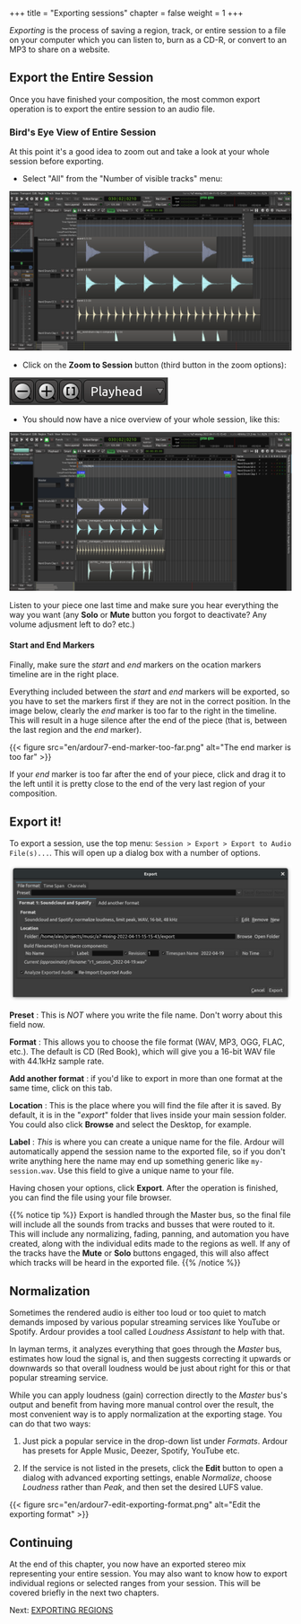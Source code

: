 +++
title = "Exporting sessions"
chapter = false
weight = 1
+++

_Exporting_ is the process of saving a region, track, or entire session to a
file on your computer which you can listen to, burn as a CD-R, or convert
to an MP3 to share on a website.

## Export the Entire Session

Once you have finished your composition, the most common export operation is to export the entire session to an audio file. 

### Bird's Eye View of Entire Session

At this point it's a good idea to zoom out and take a look at your whole session before exporting.

* Select "All" from the "Number of visible tracks" menu:

![track heights](en/ardour7-track-height.png)

* Click on the **Zoom to Session** button (third button in the zoom options):

![zoom options](en/ardour7-session-zoom-all.png)

* You should now have a nice overview of your whole session, like this:

![birds eye view](en/ardour7-birds-eye-view.png)

Listen to your piece one last time and make sure you hear everything the way you want (any **Solo** or **Mute** button you forgot to deactivate? Any volume adjusment left to do? etc.)

#### Start and End Markers

Finally, make sure the _start_ and _end_ markers on the ocation markers
timeline are in the right place.

Everything included between the _start_ and _end_ markers will be exported, so
you have to set the markers first if they are not in the correct position. In
the image below, clearly the _end_ marker is too far to the right in the
timeline. This will result in a huge silence after the end of the piece (that
is, between the last region and the _end_ marker).

{{< figure src="en/ardour7-end-marker-too-far.png" alt="The end marker is too far" >}}

If your _end_ marker is too far after the end of your piece, click and drag it to the left until it is pretty close to the end of the very last region of your composition.

## Export it!

To export a session, use the top menu: `Session > Export > Export to Audio File(s)...`. This will open up a dialog box with a number of options.

![Export Session dialog](en/ardour7-exporting-settings.png)

**Preset**
: This is *NOT* where you write the file name. Don't worry about this field now.

**Format**
: This allows you to choose the file format (WAV, MP3, OGG, FLAC, etc.). The default is CD (Red Book), which will give you a 16-bit WAV file with 44.1kHz sample rate.

**Add another format**
: if you'd like to export in more than one format at the same time, click on this tab.

**Location**
: This is the place where you will find the file after it is saved. By default, it is in the "*export*" folder that lives inside your main session folder. You could also click **Browse** and select the Desktop, for example.

**Label**
: _This_ is where you can create a unique name for the file. Ardour will automatically append the session name to the exported file, so if you don't write anything here the name may end up something generic like
`my-session.wav`. Use this field to give a unique name to your file.

Having chosen your options, click **Export**. After the operation is finished, you can find the file using your file browser.

{{% notice tip %}}
Export is handled through the Master bus, so the final file will include all
the sounds from tracks and busses that were routed to it. This will include any
normalizing, fading, panning, and automation you have created, along with the
individual edits made to the regions as well. If any of the tracks have the
**Mute** or **Solo** buttons engaged, this will also affect which tracks will be heard in the exported file.
{{% /notice %}}

## Normalization

Sometimes the rendered audio is either too loud or too quiet to match demands imposed by various popular streaming services like YouTube or Spotify. Ardour
provides a tool called _Loudness Assistant_ to help with that.

In layman terms, it analyzes everything that goes through the _Master_ bus,
estimates how loud the signal is, and then suggests correcting it upwards or
downwards so that overall loudness would be just about right for this or that
popular streaming service.

While you can apply loudness (gain) correction directly to the _Master_ bus's
output and benefit from having more manual control over the result, the most
convenient way is to apply normalization at the exporting stage. You can do
that two ways:

1. Just pick a popular service in the drop-down list under _Formats_. Ardour has presets for Apple Music, Deezer, Spotify, YouTube etc.

2. If the service is not listed in the presets, click the **Edit** button to
open a dialog with advanced exporting settings, enable _Normalize_, choose
_Loudness_ rather than _Peak_, and then set the desired LUFS value.

{{< figure src="en/ardour7-edit-exporting-format.png" alt="Edit the exporting format" >}}

## Continuing

At the end of this chapter, you now have an exported stereo mix representing
your entire session. You may also want to know how to export individual regions
or selected ranges from your session. This will be covered briefly in the next
two chapters.

Next: [EXPORTING REGIONS](../exporting-a-region)


